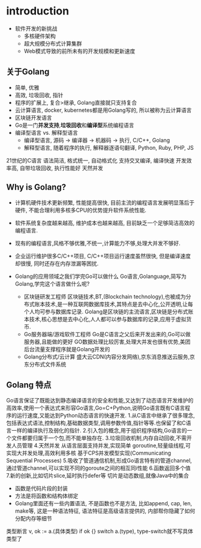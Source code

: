 introduction
===

- 软件开发的新挑战
    - 多核硬件架构
    - 超大规模分布式计算集群
    - Web模式导致的前所未有的开发规模和更新速度

## 关于Golang
- 简单, 优雅
- 高效, 垃圾回收, 指针
- 程序的扩展上, 复合>继承, Golang直接就只支持复合
- 云计算语言, docker, kubernetes都是用Golang写的, 所以被称为云计算语言
- 区块链开发语言
- Go是一门**并发支持**,**垃圾回收**和**编译型**系统编程语言
- 编译型语言 vs. 解释型语言
    - 编译型语言, 源码 -> 编译器 -> 机器码 -> 执行, C/C++, Golang
    - 解释型语言, 随着程序的执行, 解释器逐语句翻译, Python, Ruby, PHP, JS

21世纪的C语言
语法简洁, 格式统一, 自动格式化
支持交叉编译, 编译快速
开发效率高, 自带垃圾回收, 
执行性能好
天然并发

## Why is Golang?
- 计算机硬件技术更新频繁, 性能提高很快, 目前主流的编程语言发展明显落后于硬件, 不能合理利用多核多CPU的优势提升软件系统性能.
- 软件系统复杂度越来越高, 维护成本也越来越高, 目前缺乏一个足够简洁高效的编程语言.
- 现有的编程语言,风格不够优雅,不统一,计算能力不够,处理大并发不够好.
- 企业运行维护很多C/C++项目, C/C++项目运行速度虽然很快, 但是编译速度却很慢, 同时还存在内存泄漏等困扰.

- Golang的应用领域之我们学完Go可以做什么
Go语言,Golanguage,简写为Golang,学完这个语言做什么呢?
    - 区块链研发工程师
区块链技术,BT,(Blockchain technology),也被成为分布式账本技术,是一种互联网数据库技术,其特点是去中心化,公开透明,让每个人均可参与数据库记录.
Golang是区块链的主流语言,区块链是分布式账本技术,核心思想是去中心化,人人都可以参与数据库的记录,应用于虚拟货币.
    - Go服务器端/游戏软件工程师
Go是C语言之父后来开发出来的,Go可以做服务器,且能做的更好
GO数据处理比较厉害,处理大并发也很有优势,美团后台流量支撑程序就是Golang开发的
    - Golang分布式/云计算
盛大云CDN(内容分发网络),京东消息推送云服务,京东分布式文件系统

## Golang 特点
Go语言保证了既能达到静态编译语言的安全和性能,又达到了动态语言开发维护的高效率,使用一个表达式来形容Go语言,Go=C+Python,说明Go语言既有C语言程序的运行速度,又能达到Python动态语言的快速开发.
1.从C语言中继承了很多理念,包括表达式语法,控制结构,基础数据类型,调用参数传值,指针等等.也保留了和C语言一样的编译执行及弱化的指针.
2.引入包的概念,用于组织程序结构,Go语言的一个文件都要归属于一个包,而不能单独存在.
3.垃圾回收机制,内存自动回收,不需开发人员管理
4.天然并发
从语言层面支持并发,实现简单
goroutine,轻量级线程,可实现大并发处理,高效利用多核
基于CPS并发模型实现(Communicating Sequential Processes)
5.吸收了管道通信机制,形成Go语言特有的管道channel,通过管道channel,可以实现不同的goroute之间的相互同i性能
6.函数返回多个值
7.新的创新,比如切片slice,延时执行defer等
切片是动态数组,就像Java中的集合



- 函数是代码片段的封装
- 方法是将函数和结构体绑定
- Golang里面还有一些内置语法, 不是函数也不是方法, 比如append, cap, len, make等, 这是一种语法特征, 语法特征是高级语言提供的, 内部帮你隐藏了如何分配内存等细节

类型断言
v, ok := a.(具体类型)
if ok {}
switch a.(type), type-switch就不写具体类型了

